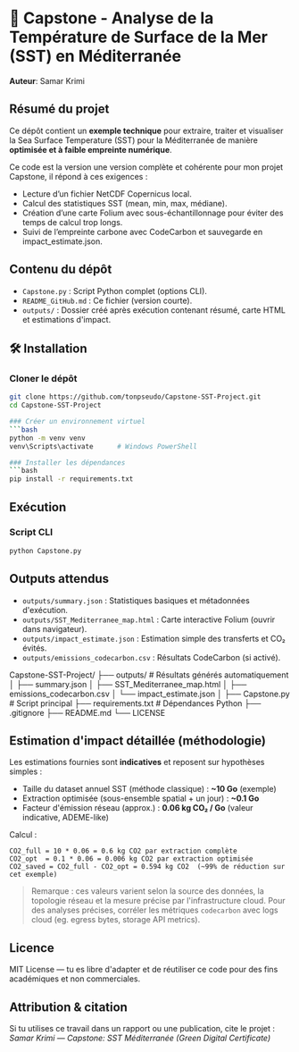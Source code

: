 # 🌊 Capstone - Analyse de la Température de Surface de la Mer (SST) en Méditerranée
**Auteur**: Samar Krimi


## Résumé du projet
Ce dépôt contient un **exemple technique** pour extraire, traiter et visualiser la Sea Surface Temperature (SST) pour la Méditerranée de manière **optimisée et à faible empreinte numérique**. 

Ce code est la version une version complète et cohérente pour mon projet Capstone, il répond à ces exigences :
- Lecture d’un fichier NetCDF Copernicus local.
- Calcul des statistiques SST (mean, min, max, médiane).
- Création d’une carte Folium avec sous-échantillonnage pour éviter des temps de calcul trop longs.
- Suivi de l’empreinte carbone avec CodeCarbon et sauvegarde en impact_estimate.json.


## Contenu du dépôt

- `Capstone.py` : Script Python complet (options CLI).
- `README_GitHub.md` : Ce fichier (version courte).
- `outputs/` : Dossier créé après exécution contenant résumé, carte HTML et estimations d'impact.


## 🛠️  Installation

### Cloner le dépôt
```bash
git clone https://github.com/tonpseudo/Capstone-SST-Project.git
cd Capstone-SST-Project

### Créer un environnement virtuel
```bash
python -m venv venv
venv\Scripts\activate      # Windows PowerShell

### Installer les dépendances
```bash
pip install -r requirements.txt

```

## Exécution 

### Script CLI
```bash
python Capstone.py 
```

## Outputs attendus
- `outputs/summary.json` : Statistiques basiques et métadonnées d'exécution.
- `outputs/SST_Mediterranee_map.html` : Carte interactive Folium (ouvrir dans navigateur).
- `outputs/impact_estimate.json` : Estimation simple des transferts et CO₂ évités.
- `outputs/emissions_codecarbon.csv` : Résultats CodeCarbon (si activé).

Capstone-SST-Project/
├── outputs/               # Résultats générés automatiquement
│   ├── summary.json
│   ├── SST_Mediterranee_map.html
│   ├── emissions_codecarbon.csv
│   └── impact_estimate.json
│
├── Capstone.py             # Script principal
├── requirements.txt        # Dépendances Python
├── .gitignore
├── README.md
└── LICENSE


## Estimation d'impact détaillée (méthodologie)
Les estimations fournies sont **indicatives** et reposent sur hypothèses simples :  
- Taille du dataset annuel SST (méthode classique) : **~10 Go** (exemple)  
- Extraction optimisée (sous-ensemble spatial + un jour) : **~0.1 Go**  
- Facteur d'émission réseau (approx.) : **0.06 kg CO₂ / Go** (valeur indicative, ADEME-like)  

Calcul :  
```
CO2_full = 10 * 0.06 = 0.6 kg CO2 par extraction complète
CO2_opt  = 0.1 * 0.06 = 0.006 kg CO2 par extraction optimisée
CO2_saved = CO2_full - CO2_opt = 0.594 kg CO2  (~99% de réduction sur cet exemple)
```

> Remarque : ces valeurs varient selon la source des données, la topologie réseau et la mesure précise par l'infrastructure cloud. Pour des analyses précises, corréler les métriques `codecarbon` avec logs cloud (eg. egress bytes, storage API metrics).

## Licence
MIT License — tu es libre d'adapter et de réutiliser ce code pour des fins académiques et non commerciales. 

## Attribution & citation
Si tu utilises ce travail dans un rapport ou une publication, cite le projet :  
*Samar Krimi — Capstone: SST Méditerranée (Green Digital Certificate)*


